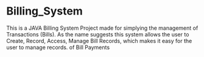 # Billing_System
This is a JAVA Billing System Project made for simplying the management of Transactions (Bills). 
As the name suggests this system allows the user to Create, Record, Access, Manage Bill Records, which makes it easy for the user to manage records. of Bill Payments
